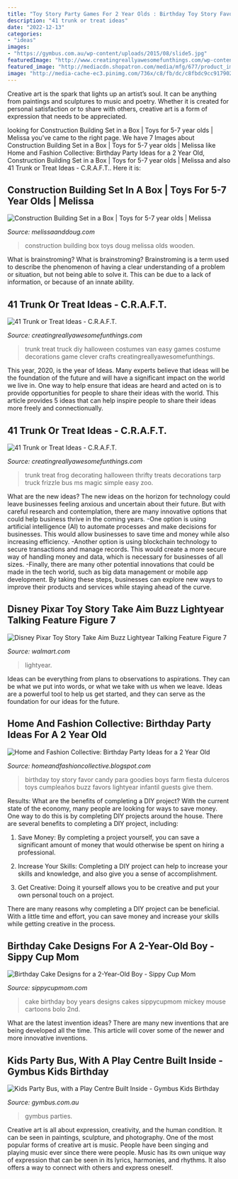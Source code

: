 ```yaml
---
title: "Toy Story Party Games For 2 Year Olds : Birthday Toy Story Favor Candy Para Goodies Boys Farm Fiesta Dulceros Toys Cumpleaños Buzz Favors Lightyear Infantil Guests Give Them"
description: "41 trunk or treat ideas"
date: "2022-12-13"
categories:
- "ideas"
images:
- "https://gymbus.com.au/wp-content/uploads/2015/08/slide5.jpg"
featuredImage: "http://www.creatingreallyawesomefunthings.com/wp-content/uploads/2015/10/trunk-or-treat.jpg"
featured_image: "http://mediacdn.shopatron.com/media/mfg/677/product_image/3e060086af125821c4fa59005651e5dd.jpg?1456326686"
image: "http://media-cache-ec3.pinimg.com/736x/c8/fb/dc/c8fbdc9cc9179028cb3b06e3da854d4b.jpg"
---
```



Creative art is the spark that lights up an artist’s soul. It can be anything from paintings and sculptures to music and poetry. Whether it is created for personal satisfaction or to share with others, creative art is a form of expression that needs to be appreciated.

	

		
looking for Construction Building Set in a Box | Toys for 5-7 year olds | Melissa you've came to the right page. We have 7 Images about Construction Building Set in a Box | Toys for 5-7 year olds | Melissa like Home and Fashion Collective: Birthday Party Ideas for a 2 Year Old, Construction Building Set in a Box | Toys for 5-7 year olds | Melissa and also 41 Trunk or Treat Ideas - C.R.A.F.T.. Here it is:
		
    
## Construction Building Set In A Box | Toys For 5-7 Year Olds | Melissa

<img loading=lazy src="http://mediacdn.shopatron.com/media/mfg/677/product_image/3e060086af125821c4fa59005651e5dd.jpg?1456326686" onerror="this.onerror=null;this.src='https://tse3.mm.bing.net/th?id=OIP.eGqIqZXo-R79DFAga1WhYgHaGQ&amp;pid=15.1';" alt="Construction Building Set in a Box | Toys for 5-7 year olds | Melissa">

_Source: melissaanddoug.com_

>construction building box toys doug melissa olds wooden. 

	

What is brainstroming?
What is brainstroming? Brainstroming is a term used to describe the phenomenon of having a clear understanding of a problem or situation, but not being able to solve it. This can be due to a lack of information, or because of an innate ability.

    
## 41 Trunk Or Treat Ideas - C.R.A.F.T.

<img loading=lazy src="http://www.creatingreallyawesomefunthings.com/wp-content/uploads/2015/10/trunk-or-treat.jpg" onerror="this.onerror=null;this.src='https://tse3.mm.bing.net/th?id=OIP.ivRDI_ddSiLfA-1Xa-aYvAHaMG&amp;pid=15.1';" alt="41 Trunk or Treat Ideas - C.R.A.F.T.">

_Source: creatingreallyawesomefunthings.com_

>trunk treat truck diy halloween costumes van easy games costume decorations game clever crafts creatingreallyawesomefunthings. 

	

This year, 2020, is the year of Ideas. Many experts believe that ideas will be the foundation of the future and will have a significant impact on the world we live in. One way to help ensure that ideas are heard and acted on is to provide opportunities for people to share their ideas with the world. This article provides 5 ideas that can help inspire people to share their ideas more freely and connectionually.

    
## 41 Trunk Or Treat Ideas - C.R.A.F.T.

<img loading=lazy src="http://www.creatingreallyawesomefunthings.com/wp-content/uploads/2015/10/61abafafe0df2e6f75083cfc9b613bcf.jpg" onerror="this.onerror=null;this.src='https://tse1.mm.bing.net/th?id=OIP._5d-zCORCBCDPM2nE5KiTAHaLH&amp;pid=15.1';" alt="41 Trunk or Treat Ideas - C.R.A.F.T.">

_Source: creatingreallyawesomefunthings.com_

>trunk treat frog decorating halloween thrifty treats decorations tarp truck frizzle bus ms magic simple easy zoo. 

	

What are the new ideas?
The new ideas on the horizon for technology could leave businesses feeling anxious and uncertain about their future. But with careful research and contemplation, there are many innovative options that could help business thrive in the coming years. 
-One option is using artificial intelligence (AI) to automate processes and make decisions for businesses. This would allow businesses to save time and money while also increasing efficiency. 
-Another option is using blockchain technology to secure transactions and manage records. This would create a more secure way of handling money and data, which is necessary for businesses of all sizes. 
-Finally, there are many other potential innovations that could be made in the tech world, such as big data management or mobile app development. By taking these steps, businesses can explore new ways to improve their products and services while staying ahead of the curve.

    
## Disney Pixar Toy Story Take Aim Buzz Lightyear Talking Feature Figure 7

<img loading=lazy src="https://i5.walmartimages.com/asr/7d026609-68c0-48ff-bab4-d6d18bbe989e.5c0356ce3ce4855cfa1efb557ed7f183.jpeg" onerror="this.onerror=null;this.src='https://tse2.mm.bing.net/th?id=OIP.14QBi4_xLHWiTpD2q1aC7QHaJv&amp;pid=15.1';" alt="Disney Pixar Toy Story Take Aim Buzz Lightyear Talking Feature Figure 7">

_Source: walmart.com_

>lightyear. 

	

Ideas can be everything from plans to observations to aspirations. They can be what we put into words, or what we take with us when we leave. Ideas are a powerful tool to help us get started, and they can serve as the foundation for our ideas for the future.

    
## Home And Fashion Collective: Birthday Party Ideas For A 2 Year Old

<img loading=lazy src="http://media-cache-ec3.pinimg.com/736x/c8/fb/dc/c8fbdc9cc9179028cb3b06e3da854d4b.jpg" onerror="this.onerror=null;this.src='https://tse1.mm.bing.net/th?id=OIP.ZjhBMcDRWtZtJm2Hq7k68AAAAA&amp;pid=15.1';" alt="Home and Fashion Collective: Birthday Party Ideas for a 2 Year Old">

_Source: homeandfashioncollective.blogspot.com_

>birthday toy story favor candy para goodies boys farm fiesta dulceros toys cumpleaños buzz favors lightyear infantil guests give them. 

	

Results: What are the benefits of completing a DIY project?
With the current state of the economy, many people are looking for ways to save money. One way to do this is by completing DIY projects around the house. There are several benefits to completing a DIY project, including:
1. Save Money: By completing a project yourself, you can save a significant amount of money that would otherwise be spent on hiring a professional.

2. Increase Your Skills: Completing a DIY project can help to increase your skills and knowledge, and also give you a sense of accomplishment.

3. Get Creative: Doing it yourself allows you to be creative and put your own personal touch on a project.

There are many reasons why completing a DIY project can be beneficial. With a little time and effort, you can save money and increase your skills while getting creative in the process.

    
## Birthday Cake Designs For A 2-Year-Old Boy - Sippy Cup Mom

<img loading=lazy src="http://www.sippycupmom.com/wp-content/uploads/2018/03/3.png" onerror="this.onerror=null;this.src='https://tse2.mm.bing.net/th?id=OIP.EPqbmYH1cJYbR6mUzX2_vAAAAA&amp;pid=15.1';" alt="Birthday Cake Designs for a 2-Year-Old Boy - Sippy Cup Mom">

_Source: sippycupmom.com_

>cake birthday boy years designs cakes sippycupmom mickey mouse cartoons bolo 2nd. 

	

What are the latest invention ideas?
There are many new inventions that are being developed all the time. This article will cover some of the newer and more innovative inventions.

    
## Kids Party Bus, With A Play Centre Built Inside - Gymbus Kids Birthday

<img loading=lazy src="https://gymbus.com.au/wp-content/uploads/2015/08/slide5.jpg" onerror="this.onerror=null;this.src='https://tse2.mm.bing.net/th?id=OIP.KwuA1ejFsZehY2DODJIMJQHaEA&amp;pid=15.1';" alt="Kids Party Bus, with a Play Centre Built Inside - Gymbus Kids Birthday">

_Source: gymbus.com.au_

>gymbus parties. 

	

Creative art is all about expression, creativity, and the human condition. It can be seen in paintings, sculpture, and photography. One of the most popular forms of creative art is music. People have been singing and playing music ever since there were people. Music has its own unique way of expression that can be seen in its lyrics, harmonies, and rhythms. It also offers a way to connect with others and express oneself.

